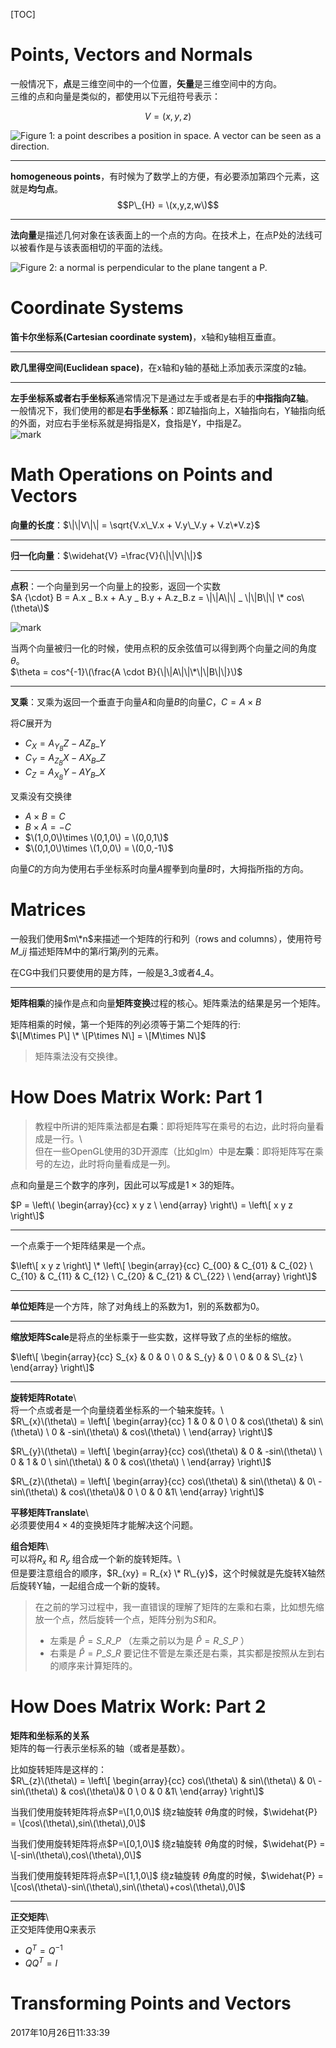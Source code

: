 \[TOC\]

# Points, Vectors and Normals

一般情况下，**点**是三维空间中的一个位置，**矢量**是三维空间中的方向。  
三维的点和向量是类似的，都使用以下元组符号表示：  

$$
V = (x,y,z)
$$
  
![Figure 1: a point describes a position in space. A vector can be seen as a direction.](http://o9z9uibed.bkt.clouddn.com/image/20171024/172952802.png?imageslim)

---

**homogeneous points**，有时候为了数学上的方便，有必要添加第四个元素，这就是**均匀点**。  
$$P\_{H} = \(x,y,z,w\)$$

---

**法向量**是描述几何对象在该表面上的一个点的方向。在技术上，在点P处的法线可以被看作是与该表面相切的平面的法线。

![Figure 2: a normal is perpendicular to the plane tangent a P.](http://o9z9uibed.bkt.clouddn.com/image/20171024/172907170.png?imageslim)

# Coordinate Systems

**笛卡尔坐标系\(Cartesian coordinate system\)**，x轴和y轴相互垂直。

---

**欧几里得空间\(Euclidean space\)**，在x轴和y轴的基础上添加表示深度的z轴。

---

**左手坐标系或者右手坐标系**通常情况下是通过左手或者是右手的**中指指向Z轴**。  
一般情况下，我们使用的都是**右手坐标系**：即Z轴指向上，X轴指向右，Y轴指向纸的外面，对应右手坐标系就是拇指是X，食指是Y，中指是Z。  
![mark](http://o9z9uibed.bkt.clouddn.com/image/20171024/203408720.png?imageslim)

# Math Operations on Points and Vectors

**向量的长度**：$\|\|V\|\| = \sqrt{V.x\_V.x + V.y\_V.y + V.z\*V.z}$

---

**归一化向量**：$\widehat{V} =\frac{V}{\|\|V\|\|}$ 

---

**点积**：一个向量到另一个向量上的投影，返回一个实数  
$A {\cdot} B = A.x _ B.x + A.y _ B.y + A.z_B.z = \|\|A\|\| _ \|\|B\|\| \* cos\(\theta\)$

![mark](http://o9z9uibed.bkt.clouddn.com/image/20171025/224103216.png?imageslim)

当两个向量被归一化的时候，使用点积的反余弦值可以得到两个向量之间的角度 $\theta$。  
$\theta = cos^{-1}\(\frac{A \cdot B}{\|\|A\|\|\*\|\|B\|\|}\)$

---

**叉乘**：叉乘为返回一个垂直于向量$A$和向量$B$的向量$C$，$C = A \times B$

将$C$展开为

* $C_{X} = A_{Y} _ B{Z} - A{Z} _ B\_{Y}$
* $C_{Y} = A_{Z} _ B{X} - A{X} _ B\_{Z}$
* $C_{Z} = A_{X} _ B{Y} - A{Y} _ B\_{X}$

叉乘没有交换律

* $A\times B = C$
* $B\times A = -C$
* $\(1,0,0\)\times \(0,1,0\) = \(0,0,1\)$
* $\(0,1,0\)\times \(1,0,0\) = \(0,0,-1\)$

向量$C$的方向为使用右手坐标系时向量$A$握拳到向量$B$时，大拇指所指的方向。

# Matrices

一般我们使用$m\*n$来描述一个矩阵的行和列（rows and columns），使用符号 $M\_{i j}$ 描述矩阵M中的第$i$行第$j$列的元素。

在CG中我们只要使用的是方阵，一般是$3\_3$或者$4\_4$。

---

**矩阵相乘**的操作是点和向量**矩阵变换**过程的核心。矩阵乘法的结果是另一个矩阵。

矩阵相乘的时候，第一个矩阵的列必须等于第二个矩阵的行:  
$\[M\times P\] \* \[P\times N\] = \[M\times N\]$

> 矩阵乘法没有交换律。

# How Does Matrix Work: Part 1

> 教程中所讲的矩阵乘法都是**右乘**：即将矩阵写在乘号的右边，此时将向量看成是一行。\  
> 但在一些OpenGL使用的3D开源库（比如glm）中是**左乘**：即将矩阵写在乘号的左边，此时将向量看成是一列。

点和向量是三个数字的序列，因此可以写成是$1\times 3$的矩阵。

$P =  
\left\(  
\begin{array}{cc}  
x  y  z \  
\end{array}  
\right\) = \left\[ x y z \right\]$

---

一个点乘于一个矩阵结果是一个点。

$\left\[ x y z \right\] \*  
\left\[  
\begin{array}{cc}  
C_{00} & C_{01} & C_{02} \  
C_{10} & C_{11} & C_{12} \  
C_{20} & C_{21} & C\_{22} \  
\end{array}  
\right\]$

---

**单位矩阵**是一个方阵，除了对角线上的系数为1，别的系数都为0。

---

**缩放矩阵Scale**是将点的坐标乘于一些实数，这样导致了点的坐标的缩放。

$\left\[  
\begin{array}{cc}  
S_{x} & 0 & 0 \  
0 & S_{y} & 0 \  
0 & 0 & S\_{z} \  
\end{array}  
\right\]$

---

**旋转矩阵Rotate**\  
将一个点或者是一个向量绕着坐标系的一个轴来旋转。\  
$R\_{x}\(\theta\) =  
\left\[  
\begin{array}{cc}  
1 & 0 & 0 \  
0 & cos\(\theta\) & sin\(\theta\) \  
0 & -sin\(\theta\) & cos\(\theta\) \  
\end{array}  
\right\]$

$R\_{y}\(\theta\) =  
\left\[  
\begin{array}{cc}  
cos\(\theta\) & 0 & -sin\(\theta\) \  
0 & 1 & 0 \  
sin\(\theta\) & 0 & cos\(\theta\) \  
\end{array}  
\right\]$

$R\_{z}\(\theta\) =  
\left\[  
\begin{array}{cc}  
cos\(\theta\) & sin\(\theta\) & 0\  
-sin\(\theta\) & cos\(\theta\)& 0 \  
0 & 0 &1\  
\end{array}  
\right\]$

**平移矩阵Translate**\  
必须要使用$4\times 4$的变换矩阵才能解决这个问题。

**组合矩阵**\  
可以将$R_{x}$ 和 $R_{y}$ 组合成一个新的旋转矩阵。\  
但是要注意组合的顺序，$R_{xy} = R_{x} \* R\_{y}$，这个时候就是先旋转X轴然后旋转Y轴，一起组合成一个新的旋转。

> 在之前的学习过程中，我一直错误的理解了矩阵的左乘和右乘，比如想先缩放一个点，然后旋转一个点，矩阵分别为$S$和$R$。
>
> * 左乘是 $\widehat{P} = S\_R\_P$ （左乘之前以为是 $\widehat{P} = R\_S\_P$ ）
> * 右乘是 $\widehat{P} = P\_S\_R$
>   要记住不管是左乘还是右乘，其实都是按照从左到右的顺序来计算矩阵的。

# How Does Matrix Work: Part 2

**矩阵和坐标系的关系**  
矩阵的每一行表示坐标系的轴（或者是基数）。

比如旋转矩阵是这样的：  
$R\_{z}\(\theta\) =  
\left\[  
\begin{array}{cc}  
cos\(\theta\) & sin\(\theta\) & 0\  
-sin\(\theta\) & cos\(\theta\)& 0 \  
0 & 0 &1\  
\end{array}  
\right\]$

当我们使用旋转矩阵将点$P=\[1,0,0\]$ 绕z轴旋转 $\theta$角度的时候，$\widehat{P} = \[cos\(\theta\),sin\(\theta\),0\]$

当我们使用旋转矩阵将点$P=\[0,1,0\]$ 绕z轴旋转 $\theta$角度的时候，$\widehat{P} = \[-sin\(\theta\),cos\(\theta\),0\]$

当我们使用旋转矩阵将点$P=\[1,1,0\]$ 绕z轴旋转 $\theta$角度的时候，$\widehat{P} = \[cos\(\theta\)-sin\(\theta\),sin\(\theta\)+cos\(\theta\),0\]$

---

**正交矩阵**\  
正交矩阵使用Q来表示

* $Q^{T} = Q^{-1}$  
* $QQ^{T}=I$

# Transforming Points and Vectors

2017年10月26日11:33:39

